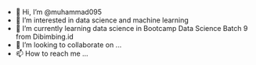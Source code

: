 - 👋 Hi, I’m @muhammad095
- 👀 I’m interested in data science and machine learning
- 🌱 I’m currently learning data science in Bootcamp Data Science Batch 9 from Dibimbing.id
- 💞️ I’m looking to collaborate on ...
- 📫 How to reach me ...

<!---
muhammad095/muhammad095 is a ✨ special ✨ repository because its `README.md` (this file) appears on your GitHub profile.
You can click the Preview link to take a look at your changes.
--->
